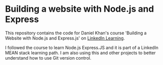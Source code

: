 # Building a website with Node.js and Express

This repository contains the code for Daniel Khan's course 'Building a Website with Node.js and Express.js' on [LinkedIn Learning](https://www.linkedin.com/learning/building-a-website-with-node-js-and-express-js-3).

I followed the course to learn Node.js Express.JS and it is part of a LinkedIn MEAN stack learning path.  I am also using this and other projects to better understand how to use Git version control.
